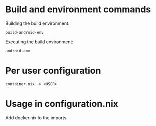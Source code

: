 # Build and environment commands

Building the build environment:

    build-android-env

Executing the build environment:

    android-env

# Per user configuration

    container.nix -> <USER>

# Usage in configuration.nix

Add docker.nix to the imports.
